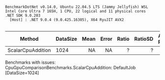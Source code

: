 ```

BenchmarkDotNet v0.14.0, Ubuntu 22.04.5 LTS (Jammy Jellyfish) WSL
Intel Core Ultra 7 165H, 1 CPU, 22 logical and 11 physical cores
.NET SDK 9.0.203
  [Host] : .NET 9.0.4 (9.0.425.16305), X64 RyuJIT AVX2


```
| Method            | DataSize | Mean | Error | Ratio | RatioSD | Alloc Ratio |
|------------------ |--------- |-----:|------:|------:|--------:|------------:|
| ScalarCpuAddition | 1024     |   NA |    NA |     ? |       ? |           ? |

Benchmarks with issues:
  CpuGpuComparisonBenchmarks.ScalarCpuAddition: DefaultJob [DataSize=1024]
